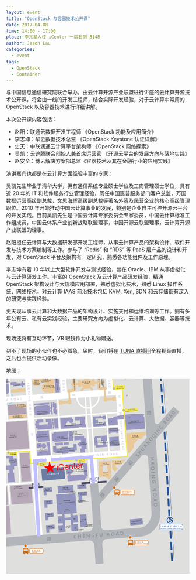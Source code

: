 ```yaml
---
layout: event
title: "OpenStack 与容器技术公开课"
date: 2017-04-08
time: 14:00 - 17:00
place: 李兆基大楼 iCenter 一层右侧 B148
author: Jason Lau
categories:
  - event
tags:
  - OpenStack
  - Container
---
```


与中国信息通信研究院联合举办，由云计算开源产业联盟进行讲座的云计算开源技术公开课，将会由一线的开发工程师，结合实际开发经验，对于云计算中常用的 OpenStack 以及容器技术进行详细讲解。

本次公开课内容包括：

- 赵阳：联通云数据开发工程师 《OpenStack 功能及应用简介》
- 李志坤：华云数据技术总监 《OpenStack Keystone 认证详解》
- 史天：中联润通云计算平台架构师 《OpenStack 网络探索》
- 吴凯：云途腾联合创始人兼首席运营官 《开源云平台的发展方向与落地实践》
- 赵安全：博云解决方案部总监《容器技术及其在金融行业的应用实践》

演讲嘉宾也都是在云计算方面经验丰富的专家：

吴凯先生毕业于清华大学，拥有通信系统专业硕士学位及工商管理硕士学位，具有近 20 年的 IT 和软件服务行业管理经验，历任中国惠普服务部门客户总监，万国数据运营高级副总裁，文思海辉高级副总裁等著名外资及民营企业的核心高级管理职位。2010 年开始推动中国云计算事业的发展，特别是企业自主可控开源云平台的开发实践。目前吴凯先生是中国云计算专家委员会专家委员，中国云计算标准工作组成员，中国云体系产业创新战略联盟理事，中国开源云联盟理事，云计算开源产业联盟的理事。

赵阳担任云计算与大数据研发部开发工程师，从事云计算产品的架构设计、软件开发与技术方案编制等工作。参与了 “Redis” 和 “RDS” 等 PaaS 层产品的设计和开发，对 OpenStack 平台及架构有一定研究，熟悉各功能组件及工作原理。

李志坤有着 10 年以上大型软件开发与测试经验，曾在 Oracle、IBM 从事虚拟化与云计算研发工作。丰富的 OpenStack 及云计算产品研发经验，精通 OpenStack 架构设计与大规模应用部署，熟悉虚拟化技术，熟悉 Linux 操作系统、网络技术。对云计算 IAAS 前沿技术包括 KVM, Xen, SDN 和云存储都有深入的研究与实践经验。

史天现从事云计算和大数据产品的架构设计、实施交付和运维培训等工作。拥有多年公有云、私有云实践经验，主要研究方向为虚拟化、云计算、大数据、容器等技术。

现场还将有互动环节，VR 眼镜作为小礼物赠送。

到不了现场的小伙伴也不必着急，届时，我们将在 [TUNA 直播间]全程视频直播，之后也会提供活动录像。

[地图]：

![](/assets/img/events/map_icenter.png)

[TUNA 直播间]: http://live.tuna.tsinghua.edu.cn
[地图]: http://www.openstreetmap.org/?mlat=39.9958&mlon=116.3232#map=16/39.9958/116.3232&layers=CN

